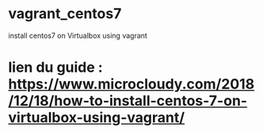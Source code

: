 # vagrant_centos7
install centos7 on Virtualbox using vagrant

# lien du guide : https://www.microcloudy.com/2018/12/18/how-to-install-centos-7-on-virtualbox-using-vagrant/
